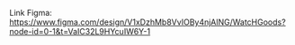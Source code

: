 Link Figma: https://www.figma.com/design/V1xDzhMb8VvIOBy4njAlNG/WatcHGoods?node-id=0-1&t=VaIC32L9HYcuIW6Y-1
